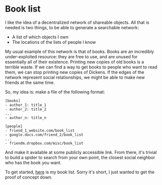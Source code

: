 # Book list

I like the idea of a decentralized network of shareable objects. All that is needed is two things, to be able to generate a searchable network:

- A list of which objects I own
- The locations of the lists of people I know

My usual example of this network is that of books. Books are an incredibly under-exploited resource: they are free to use, and are unused for essentially all of their existence. Printing new copies of old books is a terrible waste. If we can find a way to get books to people who want to read them, we can stop printing new copies of Dickens. If the edges of the network represent social relationships, we might be able to make new friends at the same time.

So, my idea is: make a file of the following format:

    [books]
    - author_1: title_1
    - author_2: title_2
    ...
    - author_n: title_n

    [people]
    - friend_1_website.com/book_list
    - google.docs.com/friend_2/book_list
    ...
    - friendm.dropbox.com/misc/book_list

And make it available at some publicly accessible link. From there, it's trivial to build a spider to search from your own point, the closest social neighbor who has the book you want.

To get started, [here](https://gist.githubusercontent.com/eddiejessup/6fb19be7bb4b3f969fa943341af78919/raw/76fb36bde8f2ab424ad08a77d01d046882869073/book_list) is my book list. Sorry it's short, I just wanted to get the proof of concept down.

<script src="https://gist.github.com/eddiejessup/6fb19be7bb4b3f969fa943341af78919.js"></script>
